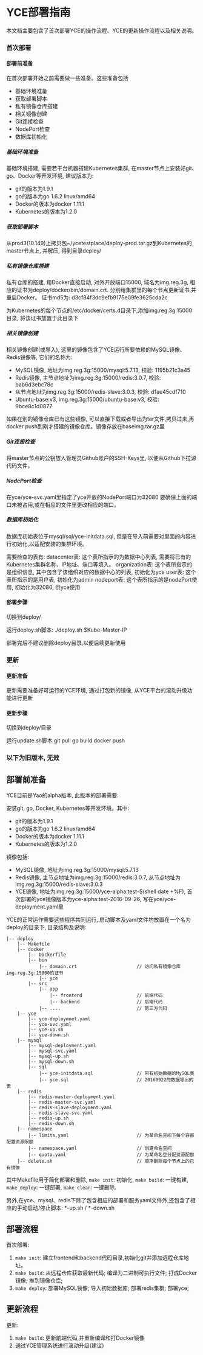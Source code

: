 YCE部署指南
===============

本文档主要包含了首次部署YCE的操作流程、YCE的更新操作流程以及相关说明。

### 首次部署 
#### 部署前准备
在首次部署开始之前需要做一些准备。这些准备包括

* 基础环境准备
* 获取部署脚本
* 私有镜像仓库搭建
* 相关镜像创建
* Git连接检查
* NodePort检查
* 数据库初始化


#####  基础环境准备
基础环境搭建, 需要若干台机器搭建Kubernetes集群, 在master节点上安装好git、go、Docker等开发环境, 建议版本为:
* git的版本为1.9.1
* go的版本为go 1.6.2 linux/amd64
* Docker的版本为docker 1.11.1
* Kubernetes的版本为1.2.0

##### 获取部署脚本 
从prod3(10.149)上拷贝包~/ycetestplace/deploy-prod.tar.gz到Kubernetes的master节点上, 并解压, 得到目录deploy/

##### 私有镜像仓库搭建
私有仓库的搭建, 用Docker直接启动, 对外开放端口15000, 域名为img.reg.3g, 相应的证书为deploy/docker/bin/domain.crt. 分别给集群里的每个节点更新证书,并重启Docker。
证书md5为: d3cf84f3dc9efb9175e09fe3625cda2c

为Kubernetes的每个节点的/etc/docker/certs.d目录下,添加img.reg.3g:15000目录, 将该证书放置于此目录下

##### 相关镜像创建
相关镜像创建(或导入), 这里的镜像包含了YCE运行所要依赖的MySQL镜像、Redis镜像等, 它们的名称为:
* MySQL镜像, 地址为img.reg.3g:15000/mysql:5.7.13, 校验: 1195b21c3a45 
* Redis镜像, 主节点地址为img.reg.3g:15000/redis:3.0.7, 校验: bab6d3ebc78c
* 从节点地址为img.reg.3g:15000/redis-slave:3.0.3, 校验: d1ae45cdf710
* Ubuntu-base:v3, img.reg.3g:15000/ubuntu-base:v3, 校验: 9bce8c1d0877

如果在别的镜像仓库已有这些镜像, 可以直接下载或者导出为tar文件,拷贝过来,再docker push到刚才搭建的镜像仓库。镜像存放在baseimg.tar.gz里

##### Git连接检查
将master节点的公钥放入管理员Github账户的SSH-Keys里, 以便从Github下拉源代码文件。

##### NodePort检查
在yce/yce-svc.yaml里指定了yce开放的NodePort端口为32080
要确保上面的端口未被占用,或在相应的文件里更改相应的端口。

##### 数据库初始化
数据库初始表位于mysql/sql/yce-initdata.sql, 但是在导入前需要对里面的内容进行初始化,以适配安装的集群环境。

需要检查的表有:
datacenter表: 这个表所指示的为数据中心列表, 需要将已有的Kubernetes集群名称、IP地址、端口等填入。
organization表: 这个表所指示的是组织信息, 其中包含了该组织对应的数据中心的列表, 初始化为yce
user表: 这个表所指示的是用户表, 初始化为admin 
nodeport表: 这个表所指示的是nodePort使用, 初始化为32080, 供yce使用


#### 部署步骤
切换到deploy/

运行deploy.sh脚本: ./deploy.sh $Kube-Master-IP

部署完后不建议删除deploy目录,以便后续更新使用

### 更新 
#### 更新准备
更新需要准备好可运行的YCE环境, 通过打包新的镜像, 从YCE平台的滚动升级功能进行更新
#### 更新步骤
切换到deploy/目录

运行update.sh脚本
git pull
go build
docker push




### 以下为旧版本, 无效

部署前准备
---------------
YCE目前是Yao的alpha版本, 此版本的部署需要:

安装git, go, Docker, Kubernetes等开发环境。其中:
* git的版本为1.9.1
* go的版本为go 1.6.2 linux/amd64
* Docker的版本为docker 1.11.1
* Kubernetes的版本为1.2.0

镜像包括:

- MySQL镜像, 地址为img.reg.3g:15000/mysql:5.7.13
- Redis镜像, 主节点地址为img.reg.3g:15000/redis:3.0.7, 从节点地址为img.reg.3g:15000/redis-slave:3.0.3
- YCE镜像, 地址为img.reg.3g:15000/yce-alpha:test-$(shell date +%F), 首次部署的yce镜像版本为yce-alpha:test-2016-09-26, 写在yce/yce-deployment.yaml里

YCE的正常运作需要这些程序共同运行, 启动脚本及yaml文件均放置在一个名为deploy的目录下, 目录结构及说明:

    |-- deploy
	    |-- Makefile                                   
	    |-- docker
	        |-- Dockerfile              
	        |-- bin
	            |-- domain.crt                      // 访问私有镜像仓库img.reg.3g:15000的证书
	            |-- yce
	        |-- src
	            |-- app
	                |-- frontend                    // 前端代码 
	                |-- backend                     // 后端代码 
                |-- ....                            // 第三方代码
		|-- yce
		    |-- yce-deploymnet.yaml                 
		    |-- yce-svc.yaml
		    |-- yce-up.sh
		    |-- yce-down.sh
		|-- mysql
    	    |-- mysql-deployment.yaml
		    |-- mysql-svc.yaml
    	    |-- mysql-up.sh
		    |-- mysql-down.sh
    	    |-- sql
		        |-- yce-initdata.sql                // 带有初始数据的MySQL表 
		        |-- yce.sql                         // 20160922的数据导出的表
		|-- redis
		    |-- redis-master-deployment.yaml
		    |-- redis-master-svc.yaml
		    |-- redis-slave-deployment.yaml
		    |-- redis-slave-svc.yaml
		    |-- redis-up.sh
		    |-- redis-down.sh
		|-- namespace
		    |-- limits.yaml                         // 为某命名空间下每个容器配置资源限额 
		    |-- namespace.yaml                      // 创建命名空间
		    |-- quota.yaml                          // 为某命名空分配资源配额
		|-- delete.sh                               // 顺序删除每个节点上的已有镜像
			

其中Makefile用于简化部署和删除, `make init`: 初始化, `make build`: 一键构建, `make deploy`: 一键部署,  `make clean`: 一键删除.

另外,在yce、mysql、redis下除了包含相应的部署和服务yaml文件外,还包含了相应的手动启动/停止脚本: *-up.sh / *-down.sh

部署流程
--------------

首次部署:

1. `make init`: 建立frontend和backend代码目录,初始化git并添加远程仓库地址。
1. `make build`: 从远程仓库获取最新代码; 编译为二进制可执行文件; 打成Docker镜像; 推到镜像仓库;
2. `make deploy`: 部署MySQL镜像; 导入初始数据库; 部署redis集群; 部署yce; 

更新流程
--------------
更新:

1. `make build`: 更新前端代码,并重新编译和打Docker镜像 
2. 通过YCE管理系统进行滚动升级(建议)

